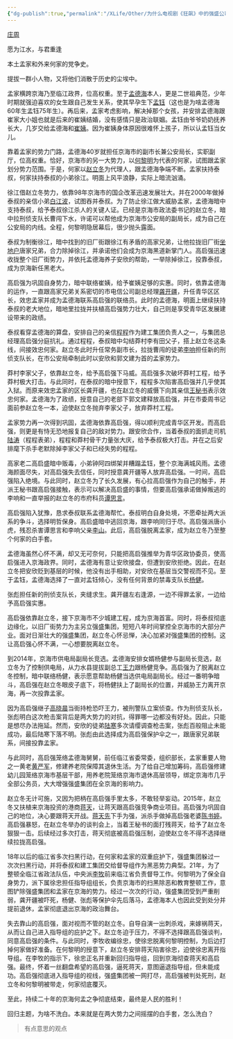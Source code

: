 ```yaml
---
{"dg-publish":true,"permalink":"/XLife/Other/为什么电视剧《狂飙》中的强盛公司不洗白上岸？ /","noteIcon":""}
---
```



[庄周](https:////www.zhihu.com/people/75-45-54-45-12)

愿为江水，与君重逢


本土孟家和外来何家的党争史。

提拔一群小人物，又将他们消散于历史的尘埃中。

孟家横跨京海乃至临江政界，位高权重。至于[孟德海](https://zhida.zhihu.com/search?content_id=679105169&content_type=Answer&match_order=1&q=%E5%AD%9F%E5%BE%B7%E6%B5%B7&zhida_source=entity)本人，更是二世祖典范，少年时期就强迫喜欢的女生跟自己发生关系，使其早孕生下[孟钰](https://zhida.zhihu.com/search?content_id=679105169&content_type=Answer&match_order=1&q=%E5%AD%9F%E9%92%B0&zhida_source=entity)（这也是为啥孟德海60年生孟钰75年生）。再后来，孟家考虑影响，解决掉那个女孩，并安排孟德海跟崔家大小姐也就是后来的崔姨结婚，没有感情只是政治联姻。孟钰由爷爷奶奶抚养长大，几岁交给孟德海和[崔姨](https://zhida.zhihu.com/search?content_id=679105169&content_type=Answer&match_order=2&q=%E5%B4%94%E5%A7%A8&zhida_source=entity)。因为崔姨身体原因很难怀上孩子，所以认孟钰当女儿。

靠着孟家的势力门路，孟德海40岁就担任京海市的副市长兼公安局长，实职副厅，位高权重。恰好，京海市的另一大势力，以[何黎明](https://zhida.zhihu.com/search?content_id=679105169&content_type=Answer&match_order=1&q=%E4%BD%95%E9%BB%8E%E6%98%8E&zhida_source=entity)为代表的何家，试图跟孟家划分势力范围。于是，何家以[赵立冬](https://zhida.zhihu.com/search?content_id=679105169&content_type=Answer&match_order=1&q=%E8%B5%B5%E7%AB%8B%E5%86%AC&zhida_source=entity)为代理人，跟孟德海争端不断。孟家扶持泰叔，何家扶持泰叔的小弟徐江。明面上风平浪静，实际上暗流汹涌。

徐江借赵立冬势力，依靠98年京海市的国企改革迅速发展壮大。并在2000年做掉泰叔的亲信小弟[白江波](https://zhida.zhihu.com/search?content_id=679105169&content_type=Answer&match_order=1&q=%E7%99%BD%E6%B1%9F%E6%B3%A2&zhida_source=entity)，试图吞并泰叔。为了防止徐江做大威胁孟家，孟德海暗中支持泰叔，给予泰叔徐江杀人的关键人证。已经是京海市政法委书记的赵立冬，暗中拉刑侦支队长曹闯下水，许诺可以帮他成为京海市公安局的副局长，成为自己在公安局的内线。全程，何黎明隐居幕后，很少抛头露面。

泰叔为制衡徐江，暗中找到的旧厂街跟徐江有矛盾的高家兄弟，让他拉拢旧厂街[坐地户](https://zhida.zhihu.com/search?content_id=679105169&content_type=Answer&match_order=1&q=%E5%9D%90%E5%9C%B0%E6%88%B7&zhida_source=entity)唐家兄弟，合力除掉徐江，并承诺他们会成为京海黑道新掌门人。高启强迅速收拢整个旧厂街势力，并依托孟德海养子安欣的帮助，一举除掉徐江，投靠泰叔，成为京海新任黑老大。

高启强为巩固自身势力，暗中联络崔姨，给予崔姨足够的实惠。同时，依靠孟德海的运作，一直跟高家兄弟关系密切的市电信公司副总经理[龚开疆](https://zhida.zhihu.com/search?content_id=679105169&content_type=Answer&match_order=1&q=%E9%BE%9A%E5%BC%80%E7%96%86&zhida_source=entity)，升任青华区区长，效忠孟家并成为孟德海联系高启强的联络员。此时的孟德海，明面上继续扶持泰叔的老大地位，暗地里拉拢并扶植高启强势力壮大，自己则是享受青华区发展建设带来的政绩。

泰叔看穿孟德海的算盘，安排自己的亲信[程程](https://zhida.zhihu.com/search?content_id=679105169&content_type=Answer&match_order=1&q=%E7%A8%8B%E7%A8%8B&zhida_source=entity)作为建工集团负责人之一，与集团总经理高启强分庭抗礼。通过程程，泰叔暗中勾结莽村李有田父子，搭上赵立冬这条线，间接效忠何家。赵立冬此时升任常务副市长，拉拢曹闯的徒弟[李响](https://zhida.zhihu.com/search?content_id=679105169&content_type=Answer&match_order=1&q=%E6%9D%8E%E5%93%8D&zhida_source=entity)担任新的刑侦支队长，在市公安局牵制此时以安欣和郭文建为首的孟家势力。

莽村李家父子，依靠赵立冬，给予高启强下马威。高启强多次破坏莽村工程，给予莽村极大打击。与此同时，在泰叔的暗中授意下，程程多次陷害高启强并几乎使其入狱。而原来效忠孟家的区长龚开疆，也在赵立冬的威慑下向其亲信[王秘书](https://zhida.zhihu.com/search?content_id=679105169&content_type=Answer&match_order=1&q=%E7%8E%8B%E7%A7%98%E4%B9%A6&zhida_source=entity)表示效忠何家。孟德海为了政绩，授意自己的老部下郭文建释放高启强，并在市委周书记面前参赵立冬一本，迫使赵立冬抛弃李家父子，放弃莽村工程。

孟家势力再一次得到巩固，孟德海依靠高启强，得以顺利完成青华区开发。而高启强，则更是有恃无恐地报复自己的敌对势力。跟安欣合作，当着泰叔的面抓走司机[陆涛](https://zhida.zhihu.com/search?content_id=679105169&content_type=Answer&match_order=1&q=%E9%99%86%E6%B6%9B&zhida_source=entity)（程程表弟），程程和莽村骨干力量张大庆，给予泰叔极大打击。并在之后安排麾下杀手老默除掉李家父子和已经失势的程程。

高家老二高启盛暗中贩毒，小弟钟阿四绑架并糟蹋孟钰，整个京海满城风雨。孟德海颜面尽失，对高启强失去信任，同时授意龚开疆等人放弃高启强。一时间，高启强陷入绝境。与此同时，赵立冬为了长久发展，有心拉高启强作为自己的触手，并派王秘书跟高启强接触，表示可以解决高启盛的事情，但要高启强承诺做掉叛逃的李响和一直举报的赵立冬的市府科员[谭思言](https://zhida.zhihu.com/search?content_id=679105169&content_type=Answer&match_order=1&q=%E8%B0%AD%E6%80%9D%E8%A8%80&zhida_source=entity)。

高启强陷入犹豫，恳求泰叔联系孟德海帮忙。泰叔明白自身处境，不愿牵扯两大派系的争斗，选择明哲保身。高启盛暗中逃回京海，跟李响同归于尽。高启强派唐小虎，残忍杀害谭思言和李响父亲[李山](https://zhida.zhihu.com/search?content_id=679105169&content_type=Answer&match_order=1&q=%E6%9D%8E%E5%B1%B1&zhida_source=entity)。此后，高启强脱离孟家，成为赵立冬乃至整个何家的白手套。

孟德海虽然心怀不满，却又无可奈何，只能把高启强推举为青华区政协委员，使高启强进入京海政界。同时，孟德海有意让安欣接盘，但遭到安欣拒绝。因此，在赵立冬把安欣贬到基层的时候，他没有出手相助，对安欣在基层当交警视而不见。至于孟钰，孟德海选择了一直对孟钰倾心，没有任何背景的禁毒支队长[杨健](https://zhida.zhihu.com/search?content_id=679105169&content_type=Answer&match_order=1&q=%E6%9D%A8%E5%81%A5&zhida_source=entity)。

张彪担任新的刑侦支队长，夹缝求生。龚开疆左右逢源，一边不得罪孟家，一边给予高启强实惠。

高启强依靠赵立冬，接下京海市不少城建工程，成为京海首富。同时，将泰叔彻底边缘化，以旧厂街势力为主另立强盛集团，短短八年时间掌控全京海市的大部分产业。面对日渐壮大的强盛集团，赵立冬心怀忌惮，决心加紧对强盛集团的控制。这让高启强心怀不满，一心想要脱离赵立冬。

到2014年，京海市供电局副局长竞选。孟德海安排女婿杨健参与副局长竞选，赵立冬为了控制供电局，从力水县提拔副总工[王力](https://zhida.zhihu.com/search?content_id=679105169&content_type=Answer&match_order=1&q=%E7%8E%8B%E5%8A%9B&zhida_source=entity)跟杨健竞争。高启强为了脱离赵立冬控制，暗中联络杨健，表示愿意帮助杨健当选供电局副局长。经过一番明争暗斗，高启强在赵立冬眼皮子底下，将杨健扶上了副局长的位置，并威胁王力离开京海，再一次投靠孟家。

因为高启强继子[高晓晨](https://zhida.zhihu.com/search?content_id=679105169&content_type=Answer&match_order=1&q=%E9%AB%98%E6%99%93%E6%99%A8&zhida_source=entity)当街持枪恐吓王力，被刑警队立案侦查。作为刑侦支队长，张彪明白这次枪击案背后是两大势力的对抗，得罪哪一边都没有好处。因此，只能是想尽办法拖延。然而，安欣的徒弟[陆寒](https://zhida.zhihu.com/search?content_id=679105169&content_type=Answer&match_order=1&q=%E9%99%86%E5%AF%92&zhida_source=entity)多次请缨调查枪击案，张彪百般阻止未能成功，最后陆寒下落不明。张彪由此选择成为高启强保护伞之一，跟唐家兄弟联系，间接投靠孟家。

与此同时，高启强笼络孟德海舅舅，前任临江省委常委，组织部长，孟家重要人物之一黄老[黄严军](https://zhida.zhihu.com/search?content_id=679105169&content_type=Answer&match_order=1&q=%E9%BB%84%E4%B8%A5%E5%86%9B&zhida_source=entity)，修建养老院保障其退休生活。为了给自己增加筹码，高启强修建幼儿园笼络京海市基层干部，用养老院笼络京海市退休高层领导，绑定京海市几乎全部公务员，大大增强强盛集团在全京海的影响力。

赵立冬无计可施，又因为把柄在高启强手里太多，不敢轻举妄动。2015年，赵立冬又扶植来京海投资的港商[蒋天](https://zhida.zhihu.com/search?content_id=679105169&content_type=Answer&match_order=1&q=%E8%92%8B%E5%A4%A9&zhida_source=entity)，让蒋天跟高启强竞争商业项目。高启强为巩固自己的地位，决心要跟蒋天开战。[蒋天先](https://zhida.zhihu.com/search?content_id=679105169&content_type=Answer&match_order=1&q=%E8%92%8B%E5%A4%A9%E5%85%88&zhida_source=entity)下手为强，派杀手做掉高启强老婆[陈书婷](https://zhida.zhihu.com/search?content_id=679105169&content_type=Answer&match_order=1&q=%E9%99%88%E4%B9%A6%E5%A9%B7&zhida_source=entity)。高启强暴怒，在赵立冬举办的谈判会上，当着王秘书的面打残蒋天，给予了赵立冬狠狠一击。后续经过多次打击，蒋天彻底被高启强压制，迫使赵立冬不得不选择继续拉拢高启强。

18年以后的临江省多次扫黑行动，在何家和孟家的双重庇护下，强盛集团躲过一次次扫黑行动，并将泰叔和建工集团交给督导组作为黑恶势力典型。21年，为了整顿全临江省政法队伍，中央派[李牧](https://zhida.zhihu.com/search?content_id=679105169&content_type=Answer&match_order=1&q=%E6%9D%8E%E7%89%A7&zhida_source=entity)前来临江省负责督导工作。何黎明为了保全自身势力，派下属徐忠担任指导组组长，负责京海市的扫黑除恶和教育整顿工作，意图铲除强盛集团和孟家在京海的势力。经过一次次的行动，强盛集团受到严重削弱，龚开疆被吓死，杨健、张彪等保护伞先后落马，孟德海本人也因此受到处分并提前退休，孟家彻底退出京海的政治舞台。

失去靠山的高启强，面对视而不管的赵立冬。自导自演一出刺杀戏，来嫁祸蒋天，从而让自己进入指导组的庇护之下。赵立冬迫于压力，不得不选择跟高启强谈判，同意高启强的条件。与此同时，李牧收编徐忠，使徐忠脱离何黎明控制，为后边打掉何家做好准备。在何黎明的授意下，赵立冬安排蒋天陷害徐忠，迫使徐忠离开指导组。在李牧的指示下，徐忠正名并重新回归指导组，回到京海彻查蒋天和高启强。最终，怀着一丝翻盘希望的高启强，逼死蒋天，意图逼退指导组，但未能成功。高启强彻底进入指导组的视线，强盛集团被一网打尽，高启强被判处死刑，赵立冬和何黎明被带走，何家彻底覆灭。

至此，持续二十年的京海何孟之争彻底结束，最终是人民的胜利！

回归主题，为啥不洗白。本来就是在两大势力之间摇摆的白手套，怎么洗白？

> 有点意思的观点

​
